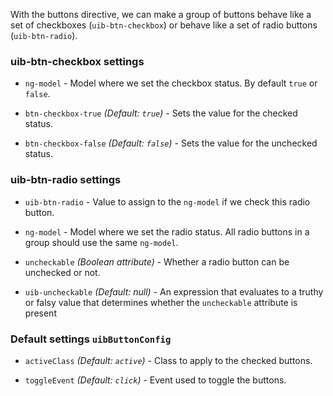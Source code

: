 With the buttons directive, we can make a group of buttons behave like a set of checkboxes (`uib-btn-checkbox`) or behave like a set of radio buttons (`uib-btn-radio`).

### uib-btn-checkbox settings

* `ng-model` -
  Model where we set the checkbox status. By default `true` or `false`.
  
* `btn-checkbox-true`
  _(Default: `true`)_ -
  Sets the value for the checked status.

* `btn-checkbox-false`
  _(Default: `false`)_ -
  Sets the value for the unchecked status.

### uib-btn-radio settings

* `uib-btn-radio` -
  Value to assign to the `ng-model` if we check this radio button.

* `ng-model` -
  Model where we set the radio status. All radio buttons in a group should use the same `ng-model`.
  
* `uncheckable`
  _(Boolean attribute)_ -
  Whether a radio button can be unchecked or not.

* `uib-uncheckable`
  _(Default: null)_ -
  An expression that evaluates to a truthy or falsy value that determines whether the `uncheckable` attribute is present
  
### Default settings `uibButtonConfig`

* `activeClass`
  _(Default: `active`)_ -
  Class to apply to the checked buttons.
  
* `toggleEvent`
  _(Default: `click`)_ -
  Event used to toggle the buttons.
